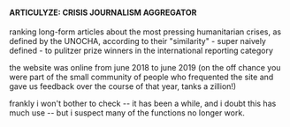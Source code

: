 #### ARTICULYZE: CRISIS JOURNALISM AGGREGATOR ####

ranking long-form articles about the most pressing humanitarian crises, as defined by the UNOCHA, according to their "similarity" - super naively defined - to pulitzer prize winners in the international reporting category 

the website was online from june 2018 to june 2019 (on the off chance you were part of the small community of people who frequented the site and gave us feedback over the course of that year, tanks a zillion!)

frankly i won't bother to check -- it has been a while, and i doubt this has much use -- but i suspect many of the functions no longer work. 



